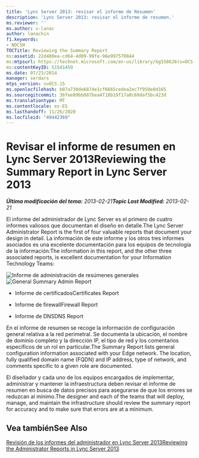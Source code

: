 ```yaml
---
title: 'Lync Server 2013: revisar el informe de Resumen'
description: 'Lync Server 2013: revisar el informe de resumen.'
ms.reviewer: ''
ms.author: v-lanac
author: lanachin
f1.keywords:
- NOCSH
TOCTitle: Reviewing the Summary Report
ms:assetid: 22d480ea-cd64-4d09-99fe-96e997570844
ms:mtpsurl: https://technet.microsoft.com/en-us/library/Gg558626(v=OCS.15)
ms:contentKeyID: 51541459
ms.date: 07/23/2014
manager: serdars
mtps_version: v=OCS.15
ms.openlocfilehash: b07a730de6874e1cf6665cedea2ec7f950e8d165
ms.sourcegitcommit: 36fee89bb887bea4f18b19f17a8c69daf5bc423d
ms.translationtype: MT
ms.contentlocale: es-ES
ms.lasthandoff: 11/26/2020
ms.locfileid: "49442369"
---
```

# <a name="reviewing-the-summary-report-in-lync-server-2013"></a><span data-ttu-id="1e17c-103">Revisar el informe de resumen en Lync Server 2013</span><span class="sxs-lookup"><span data-stu-id="1e17c-103">Reviewing the Summary Report in Lync Server 2013</span></span>

<div data-xmlns="http://www.w3.org/1999/xhtml">

<div class="topic" data-xmlns="http://www.w3.org/1999/xhtml" data-msxsl="urn:schemas-microsoft-com:xslt" data-cs="https://msdn.microsoft.com/">

<div data-asp="https://msdn2.microsoft.com/asp">



</div>

<div id="mainSection">

<div id="mainBody"><span data-ttu-id="1e17c-104">

<span> </span></span><span class="sxs-lookup"><span data-stu-id="1e17c-104">

<span> </span></span></span>

<span data-ttu-id="1e17c-105">_**Última modificación del tema:** 2013-02-21_</span><span class="sxs-lookup"><span data-stu-id="1e17c-105">_**Topic Last Modified:** 2013-02-21_</span></span>

<span data-ttu-id="1e17c-106">El informe del administrador de Lync Server es el primero de cuatro informes valiosos que documentan el diseño en detalle.</span><span class="sxs-lookup"><span data-stu-id="1e17c-106">The Lync Server Administrator Report is the first of four valuable reports that document your design in detail.</span></span> <span data-ttu-id="1e17c-107">La información de este informe y los otros tres informes asociados es una excelente documentación para los equipos de tecnología de la información:</span><span class="sxs-lookup"><span data-stu-id="1e17c-107">The information in this report, and the other three associated reports, is excellent documentation for your Information Technology Teams:</span></span>

<span data-ttu-id="1e17c-108">![Informe de administración de resúmenes generales](images/Gg558626.9c529ef7-cb1b-4ce1-a8bc-3ec79aba2377(OCS.15).jpg "Informe de administración de resúmenes generales")</span><span class="sxs-lookup"><span data-stu-id="1e17c-108">![General Summary Admin Report](images/Gg558626.9c529ef7-cb1b-4ce1-a8bc-3ec79aba2377(OCS.15).jpg "General Summary Admin Report")</span></span>

  - <span data-ttu-id="1e17c-109">Informe de certificados</span><span class="sxs-lookup"><span data-stu-id="1e17c-109">Certificates Report</span></span>

  - <span data-ttu-id="1e17c-110">Informe de firewall</span><span class="sxs-lookup"><span data-stu-id="1e17c-110">Firewall Report</span></span>

  - <span data-ttu-id="1e17c-111">Informe de DNS</span><span class="sxs-lookup"><span data-stu-id="1e17c-111">DNS Report</span></span>

<span data-ttu-id="1e17c-p102">En el informe de resumen se recoge la información de configuración general relativa a la red perimetral. Se documenta la ubicación, el nombre de dominio completo y la dirección IP, el tipo de red y los comentarios específicos de un rol en particular.</span><span class="sxs-lookup"><span data-stu-id="1e17c-p102">The Summary Report lists general configuration information associated with your Edge network. The location, fully qualified domain name (FQDN) and IP address, type of network, and comments specific to a given role are documented.</span></span>

<span data-ttu-id="1e17c-114">El diseñador y cada uno de los equipos encargados de implementar, administrar y mantener la infraestructura deben revisar el informe de resumen en busca de datos precisos para asegurarse de que los errores se reduzcan al mínimo.</span><span class="sxs-lookup"><span data-stu-id="1e17c-114">The designer and each of the teams that will deploy, manage, and maintain the infrastructure should review the summary report for accuracy and to make sure that errors are at a minimum.</span></span>

<div>

## <a name="see-also"></a><span data-ttu-id="1e17c-115">Vea también</span><span class="sxs-lookup"><span data-stu-id="1e17c-115">See Also</span></span>


[<span data-ttu-id="1e17c-116">Revisión de los informes del administrador en Lync Server 2013</span><span class="sxs-lookup"><span data-stu-id="1e17c-116">Reviewing the Administrator Reports in Lync Server 2013</span></span>](lync-server-2013-reviewing-the-administrator-reports.md)  
  

<span data-ttu-id="1e17c-117"></div>

</div>

<span> </span>

</div>

</div>

</span><span class="sxs-lookup"><span data-stu-id="1e17c-117"></div>

</div>

<span> </span>

</div>

</div>

</span></span></div>

